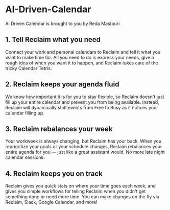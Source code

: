 # AI-Driven-Calendar
Ai Driven Calendar is brought to you by Reda Mastouri

## 1. Tell Reclaim what you need
Connect your work and personal calendars to Reclaim and tell it what you want to make time for. All you need to do is express your needs, give a rough idea of when you want it to happen, and Reclaim takes care of the tricky Calendar Tetris.


## 2. Reclaim keeps your agenda fluid
We know how important it is for you to stay flexible, so Reclaim doesn't just fill up your entire calendar and prevent you from being available. Instead, Reclaim will dynamically shift events from Free to Busy as it notices your calendar filling up. 

## 3. Reclaim rebalances your week
Your workweek is always changing, but Reclaim has your back. When you reprioritize your goals or your schedule changes, Reclaim rebalances your entire agenda for you — just like a great assistant would. No more late night calendar sessions.

## 4. Reclaim keeps you on track
Reclaim gives you quick stats on where your time goes each week, and gives you simple workflows for telling Reclaim when you didn't get something done or need more time. You can make changes on the fly via Reclaim, Slack, Google Calendar, and more!
